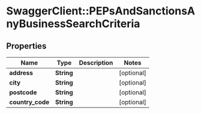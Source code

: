 # SwaggerClient::PEPsAndSanctionsAnyBusinessSearchCriteria

## Properties
Name | Type | Description | Notes
------------ | ------------- | ------------- | -------------
**address** | **String** |  | [optional] 
**city** | **String** |  | [optional] 
**postcode** | **String** |  | [optional] 
**country_code** | **String** |  | [optional] 



